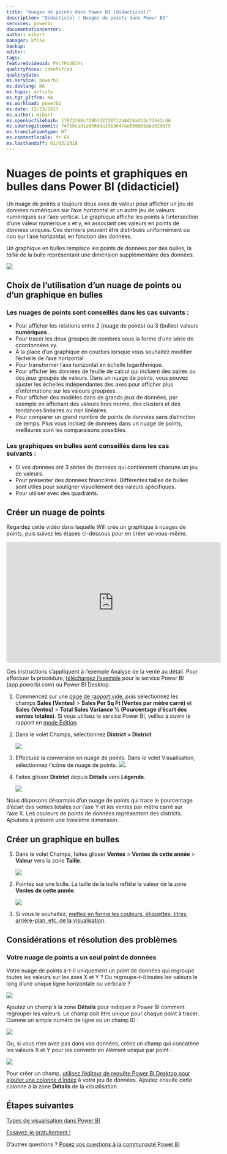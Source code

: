 ```yaml
---
title: "Nuages de points dans Power BI (didacticiel)"
description: "Didacticiel : Nuages de points dans Power BI"
services: powerbi
documentationcenter: 
author: mihart
manager: kfile
backup: 
editor: 
tags: 
featuredvideoid: PVcfPoVE3Ys
qualityfocus: identified
qualitydate: 
ms.service: powerbi
ms.devlang: NA
ms.topic: article
ms.tgt_pltfrm: NA
ms.workload: powerbi
ms.date: 12/23/2017
ms.author: mihart
ms.openlocfilehash: 17073390cf19b742730712a8d39a353c7d541cd6
ms.sourcegitcommit: 74fbbca81a056dda19b3647ae058005aba5296f5
ms.translationtype: HT
ms.contentlocale: fr-FR
ms.lasthandoff: 01/03/2018
---
```

# <a name="scatter-charts-and-bubble-charts-in-power-bi-tutorial"></a>Nuages de points et graphiques en bulles dans Power BI (didacticiel)
Un nuage de points a toujours deux axes de valeur pour afficher un jeu de données numériques sur l’axe horizontal et un autre jeu de valeurs numériques sur l’axe vertical. Le graphique affiche les points à l’intersection d’une valeur numérique x et y, en associant ces valeurs en points de données uniques. Ces derniers peuvent être distribués uniformément ou non sur l’axe horizontal, en fonction des données.

Un graphique en bulles remplace les points de données par des bulles, la *taille* de la bulle représentant une dimension supplémentaire des données.

![](media/power-bi-visualization-scatter/power-bi-bubble-chart.png)

## <a name="when-to-use-a-scatter-chart-or-bubble-chart"></a>Choix de l’utilisation d’un nuage de points ou d’un graphique en bulles
### <a name="scatter-charts-are-a-great-choice"></a>Les nuages de points sont conseillés dans les cas suivants :
* Pour afficher les relations entre 2 (nuage de points) ou 3 (bulles) valeurs **numériques** .
* Pour tracer les deux groupes de nombres sous la forme d’une série de coordonnées xy.
* À la place d’un graphique en courbes lorsque vous souhaitez modifier l’échelle de l’axe horizontal.    
* Pour transformer l’axe horizontal en échelle logarithmique.
* Pour afficher les données de feuille de calcul qui incluent des paires ou des jeux groupés de valeurs. Dans un nuage de points, vous pouvez ajuster les échelles indépendantes des axes pour afficher plus d’informations sur les valeurs groupées.
* Pour afficher des modèles dans de grands jeux de données, par exemple en affichant des valeurs hors norme, des clusters et des tendances linéaires ou non linéaires.
* Pour comparer un grand nombre de points de données sans distinction de temps. Plus vous incluez de données dans un nuage de points, meilleures sont les comparaisons possibles.

### <a name="bubble-charts-are-a-great-choice"></a>Les graphiques en bulles sont conseillés dans les cas suivants :
* Si vos données ont 3 séries de données qui contiennent chacune un jeu de valeurs.
* Pour présenter des données financières.  Différentes tailles de bulles sont utiles pour souligner visuellement des valeurs spécifiques.
* Pour utiliser avec des quadrants.

## <a name="create-a-scatter-chart"></a>Créer un nuage de points
Regardez cette vidéo dans laquelle Will crée un graphique à nuages de points, puis suivez les étapes ci-dessous pour en créer un vous-même.

<iframe width="560" height="315" src="https://www.youtube.com/embed/PVcfPoVE3Ys?list=PL1N57mwBHtN0JFoKSR0n-tBkUJHeMP2cP" frameborder="0" allowfullscreen></iframe>


Ces instructions s’appliquent à l’exemple Analyse de la vente au détail. Pour effectuer la procédure, [téléchargez l’exemple](sample-datasets.md) pour le service Power BI (app.powerbi.com) ou Power BI Desktop.   

1. Commencez sur une [page de rapport vide](power-bi-report-add-page.md), puis sélectionnez les champs **Sales (Ventes)** \> **Sales Per Sq Ft (Ventes par mètre carré)** et **Sales (Ventes)** > **Total Sales Variance % (Pourcentage d’écart des ventes totales)**. Si vous utilisez le service Power BI, veillez à ouvrir le rapport en [mode Édition](service-interact-with-a-report-in-editing-view.md).
 
2. Dans le volet Champs, sélectionnez **District > District**.
   
    ![](media/power-bi-visualization-scatter/power-bi-bar-chart.png)
4. Effectuez la conversion en nuage de points. Dans le volet Visualisation, sélectionnez l’icône de nuage de points.
   ![](media/power-bi-visualization-scatter/pbi_scatter_chart_icon.png).
5. Faites glisser **District** depuis **Détails** vers **Légende**.
   
    ![](media/power-bi-visualization-scatter/power-bi-scatter.png)

Nous disposons désormais d’un nuage de points qui trace le pourcentage d’écart des ventes totales sur l’axe Y et les ventes par mètre carré sur l’axe X.  Les couleurs de points de données représentent des districts.  Ajoutons à présent une troisième dimension.

## <a name="create-a-bubble-chart"></a>Créer un graphique en bulles
1. Dans le volet Champs, faites glisser **Ventes** > **Ventes de cette année** > **Valeur** vers la zone **Taille**. 
   
   ![](media/power-bi-visualization-scatter/power-bi-bubble.png)
2. Pointez sur une bulle.  La taille de la bulle reflète la valeur de la zone **Ventes de cette année**.
   
    ![](media/power-bi-visualization-scatter/pbi_scatter_chart_hover.png)
3. Si vous le souhaitez, [mettez en forme les couleurs, étiquettes, titres, arrière-plan, etc. de la visualisation](service-getting-started-with-color-formatting-and-axis-properties.md).

## <a name="considerations-and-troubleshooting"></a>Considérations et résolution des problèmes
### <a name="your-scatter-chart-has-only-one-data-point"></a>**Votre nuage de points a un seul point de données**
Votre nuage de points a-t-il uniquement un point de données qui regroupe toutes les valeurs sur les axes X et Y ?  Ou regroupe-t-il toutes les valeurs le long d’une unique ligne horizontale ou verticale ?

![](media/power-bi-visualization-scatter/pbi_scatter_tshoot1.png)

Ajoutez un champ à la zone **Détails** pour indiquer à Power BI comment regrouper les valeurs. Le champ doit être unique pour chaque point à tracer.  
Comme un simple numéro de ligne ou un champ ID :

![](media/power-bi-visualization-scatter/pbi_scatter_tshoot.png)

Ou, si vous n’en avez pas dans vos données, créez un champ qui concatène les valeurs X et Y pour les convertir en élément unique par point :

![](media/power-bi-visualization-scatter/pbi_scatter_tshoot2.png)

Pour créer un champ, [utilisez l’éditeur de requête Power BI Desktop pour ajouter une colonne d’index](desktop-add-custom-column.md) à votre jeu de données.  Ajoutez ensuite cette colonne à la zone **Détails** de la visualisation.

## <a name="next-steps"></a>Étapes suivantes
 [Types de visualisation dans Power BI](power-bi-visualization-types-for-reports-and-q-and-a.md)

[Essayez-le gratuitement !](https://powerbi.com/)  

D’autres questions ? [Posez vos questions à la communauté Power BI](http://community.powerbi.com/)

